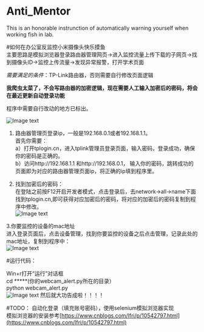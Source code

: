 # Anti_Mentor
This is an honorable instrunction of automatically warning yourself when working fish in lab.

#如何在办公室反监控小米摄像头快乐摸鱼  
主要思路是模拟浏览器登录路由器管理网页→进入监控流量上传下载的子网页→找到摄像头ID→监控上传流量→发现异常报警，打开学术页面

*需要满足的条件*：TP-Link路由器，否则需要自行修改页面逻辑

**我爬虫太菜了，不会写路由器的加密逻辑，现在需要人工输入加密后的密码，将会在最近更新自动登录功能**


程序中需要自行改动的地方已标出。

![Image text](https://github.com/xingyi122/Anti_Mentor/blob/main/photo/readme-photo1.png)
1. 路由器管理页登录ip，一般是192.168.0.1或者192.168.1.1。  
首先你需要：  
a）打开tplogin.cn，进入tplink管理员登录页面，输入密码，登录成功，确保你的密码是正确的。  
b）访问http://192.168.1.1 和http://192.168.0.1， 输入你的密码，跳转成功的页面即为对应的路由器管理页面ip，将正确的ip填到程序里。  

2. 找到加密后的密码：    
在登陆之前按F12开启开发者模式，点击登录后，去network->all->name下面找到tplogin.cn,即可获得对应加密后的密码，将对应的加密后的密码复制到程序中修改。  
![Image text](https://github.com/xingyi122/Anti_Mentor/blob/main/photo/readme-photo2.png)

3.你要监控的设备的mac地址    
进入登录页面后，点击设备管理，找到你要监控的设备之后点击管理，记录此处的mac地址，复制到程序中：    
![Image text](https://github.com/xingyi122/Anti_Mentor/blob/main/photo/readme-photo3.png)

#运行代码：  
    
Win+r打开“运行”对话框  
cd  *****(你的webcam_alert.py所在的目录）  
python webcam_alert.py   
![Image text](https://github.com/xingyi122/Anti_Mentor/blob/main/photo/readme-photo4.png)
然后就大功告成啦！！！！  



#TODO： 
自动化登录（填充账号密码），使用selenium模拟浏览器实现  
模拟浏览器的安装参考[https://www.cnblogs.com/lfri/p/10542797.html](https://www.cnblogs.com/lfri/p/10542797.html)
